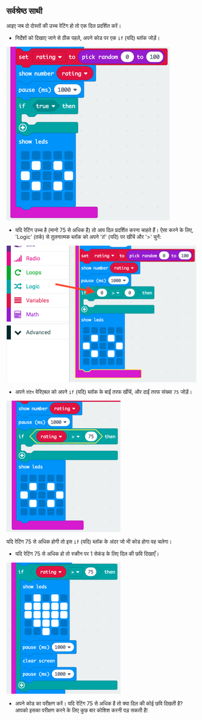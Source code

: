 ## सर्वश्रेष्ठ साथी

आइए जब दो दोस्तों की उच्च रेटिंग हो तो एक दिल प्रदर्शित करें।

+ निर्देशों को दिखाए जाने से ठीक पहले, अपने कोड पर एक `if` (यदि) ब्लॉक जोड़ें।

![screenshot](images/rate-if.png)

+ यदि रेटिंग उच्च है (मानो 75 से अधिक है) तो आप दिल प्रदर्शित करना चाहते हैं। ऐसा करने के लिए, 'Logic' (तर्क) से तुलनात्मक ब्लॉक को अपने 'if' (यदि) पर खींचें और '>' चुनें:

![स्क्रीनशॉट](images/rate-compare.png)

+ अपने `रेटिंग` वेरिएबल को अपने `if` (यदि) ब्लॉक के बाईं तरफ खींचें, और दाईं तरफ संख्या `75` जोड़ें।

![स्क्रीनशॉट](images/rate-75.png)

यदि रेटिंग 75 से अधिक होगी तो इस `if` (यदि) ब्लॉक के अंदर जो भी कोड होगा वह चलेगा।

+ यदि रेटिंग 75 से अधिक हो तो स्क्रीन पर 1 सेकंड के लिए दिल की छवि दिखाएँ।

![स्क्रीनशॉट](images/rate-heart.png)

+ अपने कोड का परीक्षण करें। यदि रेटिंग 75 से अधिक है तो क्या दिल की कोई छवि दिखती है? आपको इसका परीक्षण करने के लिए कुछ बार कोशिश करनी पड़ सकती है!